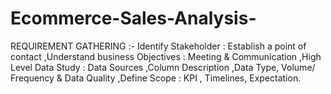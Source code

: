 # Ecommerce-Sales-Analysis-
REQUIREMENT GATHERING :- Identify Stakeholder : Establish a point of contact ,Understand business Objectives : Meeting &amp; Communication ,High Level Data Study : Data Sources ,Column Description ,Data Type, Volume/ Frequency &amp; Data Quality ,Define Scope : KPI , Timelines, Expectation.
